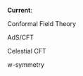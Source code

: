 **Current**: 
<p id="ip2"> Conformal Field Theory </p>
<p id="ip2"> AdS/CFT </p>  
<p id="ip2"> Celestial CFT</p> 
<p id="ip2"> w-symmetry </p>
 